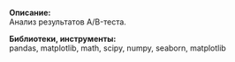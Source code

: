 **Описание:** \
Анализ результатов A/B-теста.

**Библиотеки, инструменты:** \
pandas, matplotlib, math, scipy, numpy, seaborn, matplotlib
